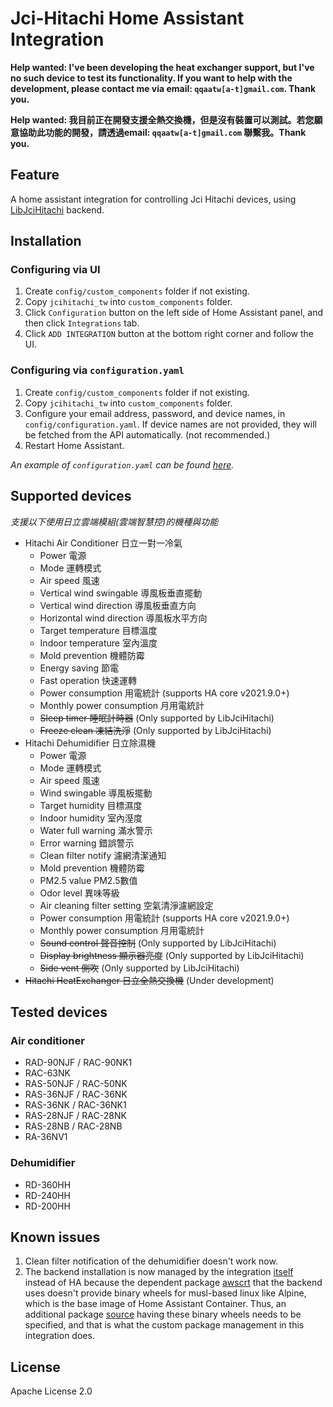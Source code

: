 # Jci-Hitachi Home Assistant Integration

**Help wanted: I've been developing the heat exchanger support, but I've no such device to test its functionality. If you want to help with the development, please contact me via email: `qqaatw[a-t]gmail.com`. Thank you.**

**Help wanted: 我目前正在開發支援全熱交換機，但是沒有裝置可以測試。若您願意協助此功能的開發，請透過email: `qqaatw[a-t]gmail.com` 聯繫我。Thank you.**

## Feature
A home assistant integration for controlling Jci Hitachi devices, using [LibJciHitachi](https://github.com/qqaatw/LibJciHitachi) backend.

## Installation

### Configuring via UI

1. Create `config/custom_components` folder if not existing.
2. Copy `jcihitachi_tw` into `custom_components` folder.
3. Click `Configuration` button on the left side of Home Assistant panel, and then click `Integrations` tab.
4. Click `ADD INTEGRATION` button at the bottom right corner and follow the UI.

### Configuring via `configuration.yaml`

1. Create `config/custom_components` folder if not existing.
2. Copy `jcihitachi_tw` into `custom_components` folder.
3. Configure your email address, password, and device names, in `config/configuration.yaml`. If device names are not provided, they will be fetched from the API automatically. (not recommended.)
4. Restart Home Assistant.

*An example of `configuration.yaml` can be found [here](configuration.yaml).*

## Supported devices

*支援以下使用日立雲端模組(雲端智慧控)的機種與功能*

- Hitachi Air Conditioner 日立一對一冷氣
  - Power 電源
  - Mode 運轉模式
  - Air speed 風速
  - Vertical wind swingable 導風板垂直擺動
  - Vertical wind direction 導風板垂直方向
  - Horizontal wind direction 導風板水平方向
  - Target temperature 目標溫度
  - Indoor temperature 室內溫度
  - Mold prevention 機體防霉
  - Energy saving 節電
  - Fast operation 快速運轉
  - Power consumption 用電統計 (supports HA core v2021.9.0+)
  - Monthly power consumption 月用電統計
  - ~~Sleep timer 睡眠計時器~~ (Only supported by LibJciHitachi)
  - ~~Freeze clean 凍結洗淨~~ (Only supported by LibJciHitachi)
- Hitachi Dehumidifier 日立除濕機
  - Power 電源
  - Mode 運轉模式
  - Air speed 風速
  - Wind swingable 導風板擺動
  - Target humidity 目標濕度
  - Indoor humidity 室內溼度
  - Water full warning 滿水警示
  - Error warning 錯誤警示
  - Clean filter notify 濾網清潔通知
  - Mold prevention 機體防霉
  - PM2.5 value PM2.5數值
  - Odor level 異味等級
  - Air cleaning filter setting 空氣清淨濾網設定
  - Power consumption 用電統計 (supports HA core v2021.9.0+)
  - Monthly power consumption 月用電統計
  - ~~Sound control 聲音控制~~ (Only supported by LibJciHitachi)
  - ~~Display brightness 顯示器亮度~~ (Only supported by LibJciHitachi)
  - ~~Side vent 側吹~~ (Only supported by LibJciHitachi)
- ~~Hitachi HeatExchanger 日立全熱交換機~~ (Under development)

## Tested devices

### Air conditioner

- RAD-90NJF / RAC-90NK1
- RAC-63NK
- RAS-50NJF / RAC-50NK
- RAS-36NJF / RAC-36NK
- RAS-36NK  / RAC-36NK1
- RAS-28NJF / RAC-28NK
- RAS-28NB / RAC-28NB
- RA-36NV1

### Dehumidifier

- RD-360HH
- RD-240HH
- RD-200HH

## Known issues

1. Clean filter notification of the dehumidifier doesn't work now.
2. The backend installation is now managed by the integration [itself](https://github.com/qqaatw/JciHitachiHA/blob/develop/custom_components/jcihitachi_tw/__init__.py#L21-L25) instead of HA because the dependent package [awscrt](https://github.com/awslabs/aws-crt-python) that the backend uses doesn't provide binary wheels for musl-based linux like Alpine, which is the base image of Home Assistant Container. Thus, an additional package [source](https://github.com/qqaatw/aws-crt-python-musllinux) having these binary wheels needs to be specified, and that is what the custom package management in this integration does.

## License

Apache License 2.0

